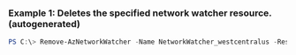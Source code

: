 ### Example 1: Deletes the specified network watcher resource. (autogenerated)
```powershell
PS C:\> Remove-AzNetworkWatcher -Name NetworkWatcher_westcentralus -ResourceGroupName MyResourceGroup
```


